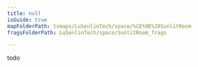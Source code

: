 ```yaml
---
title: null
isGuide: true
mapFolderPath: tsmaps/LuSenlinTech/space/%CE%9E%20SunlitRoom
fragsFolderPath: LuSenlinTech/space/SunlitRoom_frags

---
```



<!-- tsGuideRenderComment {"guide":{"id":"xXu8gS06W","path":"LuSenlinTech/space","fragmentFolderPath":"LuSenlinTech/space/SunlitRoom_frags"},"fragment":{"id":"xXu8gS06W","topLevelMapKey":"s7LPoI1Jr","mapKeyChain":"s7LPoI1Jr","guideID":"xXu8gS136","guidePath":"c:/GitHub/MuddySpud/MuddySpud.github.io/tsmaps/LuSenlinTech/space/SunlitRoom.tsmap","chartKey":"s7LPoI1Jr","isLeaf":true,"options":[]}} -->

todo